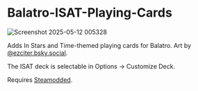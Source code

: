 # Balatro-ISAT-Playing-Cards

![Screenshot 2025-05-12 005328](https://github.com/user-attachments/assets/0bd4d87a-eb54-4598-8a9e-8788d0edf232)


Adds In Stars and Time-themed playing cards for Balatro. Art by [@ezciter.bsky.social‬](https://bsky.app/profile/ezciter.bsky.social).

The ISAT deck is selectable in Options -> Customize Deck.

Requires [Steamodded](https://github.com/Steamodded/smods).
